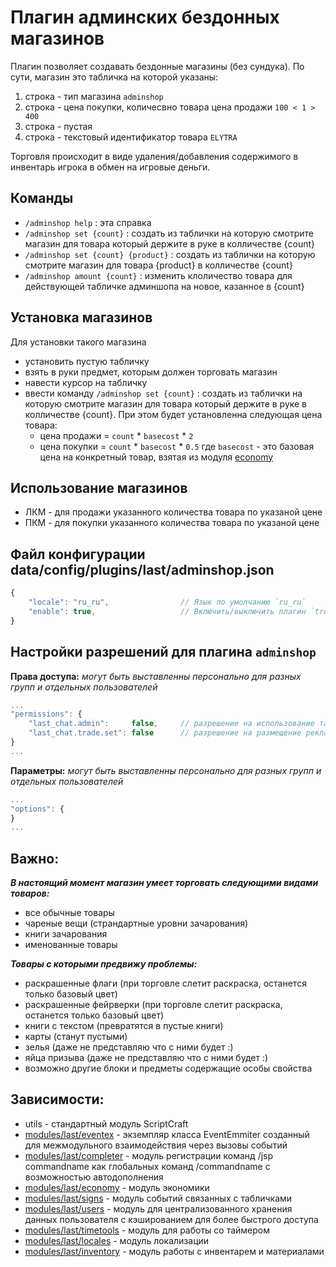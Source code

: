<!-- TITLE: аdminshop -->
<!-- SUBTITLE: описание плагина `adminshop` -->

# Плагин админских бездонных магазинов
Плагин позволяет создавать бездонные магазины (без сундука).
По сути, магазин это табличка на которой указаны:
 1. строка - тип магазина `adminshop`
 2. строка - цена покупки, количесвно товара цена продажи `100 < 1 > 400`
 3. строка - пустая
 4. строка - текстовый идентификатор товара `ELYTRA`

Торговля происходит в виде удаления/добавления содержимого в инвентарь игрока в обмен на игровые деньги. 
 
## Команды
 - `/adminshop help` : эта справка
 - `/adminshop set {count}` : создать из таблички на которую смотрите магазин для товара который держите в руке в колличестве {count}
 - `/adminshop set {count} {product}` : создать из таблички на которую смотрите магазин для товара {product} в колличестве {count}
 - `/adminshop amount {count}`  : изменить клоличество товара для действующей табличке админшопа на новое, казанное в {count}

## Установка магазинов
Для установки такого магазина
 - установить пустую табличку
 - взять в руки предмет, которым должен торговать магазин
 - навести курсор на табличку
 - ввести команду `/adminshop set {count}` : создать из таблички на которую смотрите магазин для товара который держите в руке в колличестве {count}. При этом будет установленна следующая цена товара:
   - цена продажи = `count` * `basecost` * `2`
   - цена покупки = `count` * `basecost` * `0.5`
где `basecost` - это базовая цена на конкретный товар, взятая из модуля [economy](/modules/economy)
     
## Использование магазинов
  - ЛКМ - для продажи указанного количества товара по указаной цене 
  - ПКМ - для покупки указанного количества товара по указаной цене 

## Файл конфигурации data/config/plugins/last/adminshop.json
```js
{
    "locale": "ru_ru",                // Язык по умолчанию `ru_ru`
    "enable": true,                   // Включить/выключить плагин `true`/`false`
}
```

## Настройки разрешений для плагина `adminshop` 

**Права доступа:** *могут быть выставленны персонально для разных групп и отдельных пользователей*
```js
...
"permissions": {
    "last_chat.admin":     false,     // разрешение на использование таких команд как /mute и /unmute
    "last_chat.trade.set": false      // разрешение на размещение рекламы в торговом чате с помощью команды `/trade set ...`
}
...
```

**Параметры:** *могут быть выставленны персонально для разных групп и отдельных пользователей*
```js
...
"options": {
}
...
```
## Важно:
***В настоящий момент магазин умеет торговать следующими видами товаров:***
 - все обычные товары
 - чареные вещи (страндартные уровни зачарования)
 - книги зачарования
 - именованные товары

***Товары с которыми предвижу проблемы:***
 - раскрашенные флаги (при торговле слетит раскраска, останется только базовый цвет)
 - раскрашенные фейрверки (при торговле слетит раскраска, останется только базовый цвет)
 - книги с текстом (превратятся в пустые книги)
 - карты (станут пустыми)
 - зелья (даже не представляю что с ними будет :)
 - яйца призыва (даже не представляю что с ними будет :)
 - возможно другие блоки и предметы содержащие особы свойства
 
## Зависимости:
 - utils - стандартный модуль ScriptCraft
 - [modules/last/eventex](/modules/eventex)     - экземпляр класса EventEmmiter созданный для межмодульного взаимодействия через вызовы событий
 - [modules/last/completer](/modules/completer)   - модуль регистрации команд /jsp commandname как глобальных команд /commandname с возможностью автодополнения
 - [modules/last/economy](/modules/economy)     - модуль экономики
 - [modules/last/signs](/modules/signs)       - модуль событий связанных с табличками
 - [modules/last/users](/modules/users)       - модуль для централизованного хранения данных пользователя с кэшированием для более быстрого доступа
 - [modules/last/timetools](/modules/timetools)   - модуль для работы со таймером
 - [modules/last/locales](/modules/locales)     - модуль локализации
 - [modules/last/inventory](/modules/last/inventory)   - модуль работы с инвентарем и материалами
